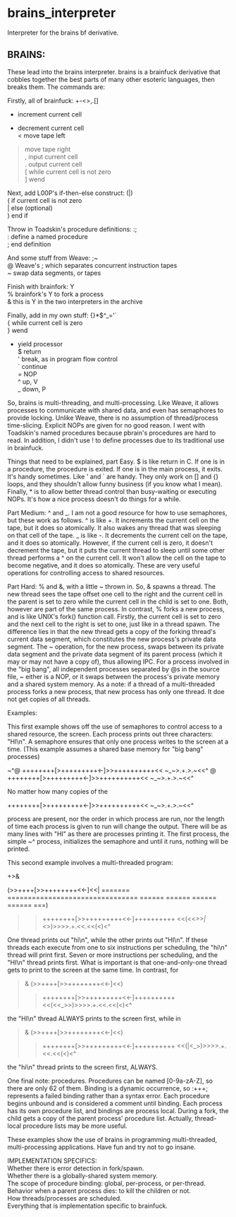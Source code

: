 # brains_interpreter
Interpreter for the brains bf derivative.

## BRAINS:

These lead into the brains interpreter. brains is a brainfuck derivative that cobbles together the best parts of many other esoteric languages, then breaks them. The commands are:  

Firstly, all of brainfuck: +-<>,.[]  
+ increment current cell  
- decrement current cell  
< move tape left  
> move tape right  
, input current cell  
. output current cell  
[ while current cell is not zero  
] wend  

Next, add L00P's if-then-else construct: (|)  
( if current cell is not zero  
| else (optional)  
) end if  

Throw in Toadskin's procedure definitions: :;  
: define a named procedure  
; end definition  

And some stuff from Weave: ;~  
@ Weave's ; which separates concurrent instruction tapes  
~ swap data segments, or tapes  

Finish with brainfork: Y  
% brainfork's Y to fork a process  
& this is Y in the two interpreters in the archive  

Finally, add in my own stuff: {}*$^_='`  
{ while current cell is zero  
} wend  
* yield processor  
$ return  
' break, as in program flow control  
` continue  
= NOP  
^ up, V  
_ down, P  

So, brains is multi-threading, and multi-processing. Like Weave, it allows 
processes to communicate with shared data, and even has semaphores to provide 
locking. Unlike Weave, there is no assumption of thread/process time-slicing. 
Explicit NOPs are given for no good reason. I went with Toadskin's named 
procedures because pbrain's procedures are hard to read. In addition, I 
didn't use ! to define processes due to its traditional use in brainfuck.  


Things that need to be explained, part Easy. $ is like return in C. If one is 
in a procedure, the procedure is exited. If one is in the main process, it 
exits. It's handy sometimes. Like ' and ` are handy. They only work on [] and 
{} loops, and they shouldn't allow funny business (if you know what I mean). 
Finally, * is to allow better thread control than busy-waiting or executing 
NOPs. It's how a nice process doesn't do things for a while.  

Part Medium: ^ and _. I am not a good resource for how to use semaphores, but 
these work as follows. ^ is like +. It increments the current cell on the 
tape, but it does so atomically. It also wakes any thread that was sleeping 
on that cell of the tape. _ is like -. It decrements the current cell on the 
tape, and it does so atomically. However, if the current cell is zero, it 
doesn't decrement the tape, but it puts the current thread to sleep until 
some other thread performs a ^ on the current cell. It won't allow the 
cell on the tape to become negative, and it does so atomically. These are 
very useful operations for controlling access to shared resources.  

Part Hard: % and &, with a little ~ thrown in. So, & spawns a thread. 
The new thread sees the tape offset one cell to the right and the current 
cell in the parent is set to zero while the current cell in the child is set 
to one. Both, however are part of the same process. In contrast, % forks a 
new process, and is like UNIX's fork() function call. Firstly, the current 
cell is set to zero and the next cell to the right is set to one, just like 
in a thread spawn. The difference lies in that the new thread gets a copy of 
the forking thread's current data segment, which constitutes the new 
process's private data segment. The ~ operation, for the new process, swaps 
between its private data segment and the private data segment of its parent 
process (which it may or may not have a copy of), thus allowing IPC. For a 
process involved in the "big bang", all independent processes separated by 
@s in the source file, ~ either is a NOP, or it swaps between the process's 
private memory and a shared system memory. As a note: if a thread of a 
multi-threaded process forks a new process, that new process has only one 
thread. It doe not get copies of all threads.  

Examples:  

This first example shows off the use of semaphores to control access to a 
shared resource, the screen. Each process prints out three characters: 
"HI\n". A semaphore ensures that only one process writes to the screen at 
a time. (This example assumes a shared base memory for "big bang" processes)

~^@
++++++++[>+++++++++<-]>>++++++++++<<  ~_~>.+.>.~<<^  @
++++++++[>+++++++++<-]>>++++++++++<<  ~_~>.+.>.~<<^

No matter how many copies of the

++++++++[>+++++++++<-]>>++++++++++<<  ~_~>.+.>.~<<^

process are present, nor the order in which process are run, nor the length 
of time each process is given to run will change the output. There will be as 
many lines with "HI" as there are processes printing it. The first process, 
the simple ~^ process, initializes the semaphore and until it runs, nothing 
will be printed.  

This second example involves a multi-threaded program:

+>&

(>>++++[>>++++++++<<-]<<|
======= ================================ ====== ====== ====== ====== ===)

>>  ++++++++[>>+++++++++<<-]++++++++++   <<(<<_>>|<_>)>>>>.+.<<.<<(<)<^

One thread prints out "hi\n", while the other prints out "HI\n". If these 
threads each execute from one to six instructions per scheduling, the "hi\n" 
thread will print first. Seven or more instructions per scheduling, and the 
"HI\n" thread prints first. What is important is that one-and-only-one thread 
gets to print to the screen at the same time. In contrast, for

>&
(>>++++[>>++++++++<<-]<<)
>>  ++++++++[>>+++++++++<<-]++++++++++   <<(<<_>>)>>>>.+.<<.<<(<)<^

the "HI\n" thread ALWAYS prints to the screen first, while in

>&
(>>++++[>>++++++++<<-]<<)
>>  ++++++++[>>+++++++++<<-]++++++++++   <<(|<_>)>>>>.+.<<.<<(<)<^

the "hi\n" thread prints to the screen first, ALWAYS.  

One final note: procedures. Procedures can be named [0-9a-zA-Z], so there 
are only 62 of them. Binding is a dynamic occurrence, so :+++; represents a 
failed binding rather than a syntax error. Each procedure begins unbound and 
is considered a comment until binding. Each process has its own procedure 
list, and bindings are process local. During a fork, the child gets a copy of 
the parent process' procedure list. Actually, thread-local procedure lists 
may be more useful.  

These examples show the use of brains in programming multi-threaded, 
multi-processing applications. Have fun and try not to go insane.  

IMPLEMENTATION SPECIFICS:  
Whether there is error detection in fork/spawn.  
Whether there is a globally-shared system memory.  
The scope of procedure binding: global, per-process, or per-thread.  
Behavior when a parent process dies: to kill the children or not.  
How threads/processes are scheduled.  
Everything that is implementation specific to brainfuck.  